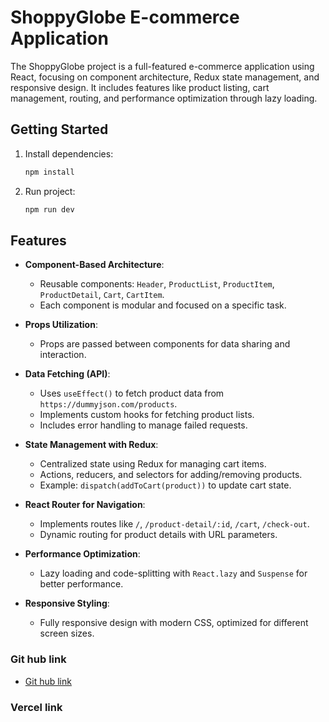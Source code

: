 # ShoppyGlobe E-commerce Application

The ShoppyGlobe project is a full-featured e-commerce application using React, focusing on component architecture, Redux state management, and responsive design. It includes features like product listing, cart management, routing, and performance optimization through lazy loading.

## Getting Started

1. Install dependencies:
   ```bash
   npm install
   ```
2. Run project:
   ```bash
   npm run dev
   ```

## Features

- **Component-Based Architecture**:

  - Reusable components: `Header`, `ProductList`, `ProductItem`, `ProductDetail`, `Cart`, `CartItem`.
  - Each component is modular and focused on a specific task.

- **Props Utilization**:

  - Props are passed between components for data sharing and interaction.

- **Data Fetching (API)**:

  - Uses `useEffect()` to fetch product data from `https://dummyjson.com/products`.
  - Implements custom hooks for fetching product lists.
  - Includes error handling to manage failed requests.

- **State Management with Redux**:

  - Centralized state using Redux for managing cart items.
  - Actions, reducers, and selectors for adding/removing products.
  - Example: `dispatch(addToCart(product))` to update cart state.

- **React Router for Navigation**:

  - Implements routes like `/`, `/product-detail/:id`, `/cart`, `/check-out`.
  - Dynamic routing for product details with URL parameters.

- **Performance Optimization**:

  - Lazy loading and code-splitting with `React.lazy` and `Suspense` for better performance.

- **Responsive Styling**:
  - Fully responsive design with modern CSS, optimized for different screen sizes.

### Git hub link

- [Git hub link](https://github.com/AnikatKumarKushwaha/-ShoppyGlobe)

### Vercel link
